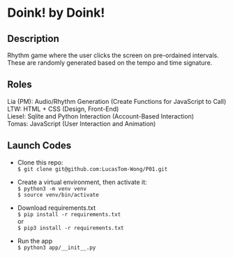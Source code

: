 # Doink! by Doink!

## Description
Rhythm game where the user clicks the screen on pre-ordained intervals. These are randomly generated based on the tempo and time signature.

## Roles
Lia (PM): Audio/Rhythm Generation (Create Functions for JavaScript to Call)  
LTW:  HTML + CSS (Design, Front-End)  
Liesel: Sqlite and Python Interaction (Account-Based Interaction)  
Tomas:  JavaScript (User Interaction and Animation)  

## Launch Codes
* Clone this repo:  
` $ git clone git@github.com:LucasTom-Wong/P01.git `

* Create a virtual environment, then activate it:  
`$ python3 -m venv venv`  
`$ source venv/bin/activate`

* Download requirements.txt <br>
`$ pip install -r requirements.txt ` <br>
or <br>
`$ pip3 install -r requirements.txt `

* Run the app  
`$ python3 app/__init__.py`
